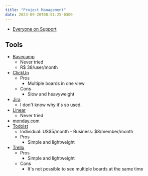 ```yaml
---
title: "Project Management"
date: 2023-09-20T08:51:25-0300
---
```

- [Everyone on Support](https://signalvnoise.com/posts/3676-everyone-on-support)
## Tools
- [Basecamp](https://basecamp.com/)
	- Never tried
	- R$ 38/user/month
- [ClickUp](https://clickup.com/)
	- Pros
		- Multiple boards in one view
	- Cons
		- Slow and heavyweight
- [Jira](https://www.atlassian.com/software/jira)
	- I don't know why it's so used.
- [Linear](https://linear.app/)
	- Never tried
- [monday.com](https://monday.com/)
- [Todoist](https://todoist.com/)
	- Individual: US$5/month - Business: $8/member/month
	- Pros
		- Simple and lightweight
- [Trello](https://trello.com/)
	- Pros
		- Simple and lightweight
	- Cons
		- It's not possible to see multiple boards at the same time